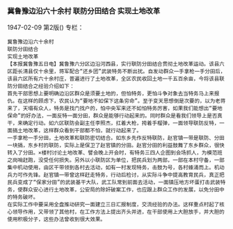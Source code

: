 ### 冀鲁豫边沿六十余村  联防分田结合  实现土地改革

1947-02-09
第2版()
专栏：

    冀鲁豫边沿六十余村
    联防分田结合
    实现土地改革
    【本报冀鲁豫五日电】冀鲁豫六分区边沿河西县，实行联防分田结合贯彻土地改革运动。该县六区距长清县仅十余里，蒋军配合“还乡团”武装特务不断出扰。自发动群众一手拿枪一手分田后，该县六区所有六十余村庄，普遍进行了土地改革，全区农民收回土地一千五百余亩，今将该县联防分田结合之经验介绍如下：
    首先干部思想上要明确边沿区群众是须要土地的，但怕特务，更怕斗争对象去当特务马上来报仇。在这样的顾虑下，农民认为“要地不如保下这条穷命”。至于变天思想倒是次要的，以为老蒋来了，天塌有众人，特务是找门找户的，怕中央军来还不如怕特务厉害，如果我们能想出“要地保命”的好办法，一面反特一面分田，群众是能够行动起来的。同时群众是看我们领导上是否真干，来确定行动。如六区联防会副主任李照杰，扛着大枪，挎着手榴弹，一面领导联防反特，一面搞土地改革，这样群众看到干部都不怕，就行动起来了。
    一手拿枪一手分田，土地改革和联防密切结合。如东乡先作反特联防，赵官镇一带是联防、分田一块搞，东乡村的联防，实际上是保卫了赵官镇的分田。赵官分田的利益鼓舞了东乡群众，很快转入了分田。×楼村讨论土地改革、譬会晚上开会时，有特务三四人企图到会场抓人，为模范班之岗哨赶跑，没受任何损失。另外以小联防区为单位，把民兵划为两部，一部在本村守备，一部集中机动使用，由区干带领到各村去活动，如有一村发现特务，击鼓为号，各村蜂涌而上。机动兵力可作先锋。赵官镇一带曾这样赶走特务，行动后检讨，从实际斗争中提高教育民兵，真正把民兵变成了“保家分田”的武装基干大队，武工队常到前面去活动，一面镇压地方坏蛋打击武装特务，使群众安心进行土地改革，公安局的除奸破案工作，也应跟上群众工作的发展，以免分田中的特务破坏。
    在实际工作中要采用全盘推动研究一面建立三日汇报制度，交流经验的办法。这样重点村起了核心领导作用，又带领了其他村，在工作方法上提出齐头并进，在干部使用上大胆放手，并大胆的使用积极分子，这些办法曾收到很大效果。

